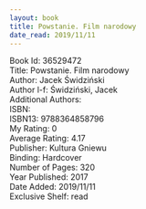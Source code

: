 ```yaml
---
layout: book
title: Powstanie. Film narodowy
date_read: 2019/11/11
---
```


Book Id: 36529472<br />
Title: Powstanie. Film narodowy<br />
Author: Jacek Świdziński<br />
Author l-f: Świdziński, Jacek<br />
Additional Authors: <br />
ISBN: <br />
ISBN13: 9788364858796<br />
My Rating: 0<br />
Average Rating: 4.17<br />
Publisher: Kultura Gniewu<br />
Binding: Hardcover<br />
Number of Pages: 320<br />
Year Published: 2017<br />
Date Added: 2019/11/11<br />
Exclusive Shelf: read<br />

